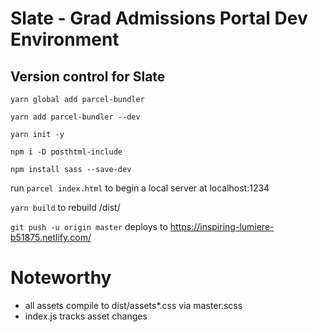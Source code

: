 # Slate - Grad Admissions Portal Dev Environment
## Version control for Slate
 `yarn global add parcel-bundler`

 `yarn add parcel-bundler --dev`

 `yarn init -y`

 `npm i -D posthtml-include`

 `npm install sass --save-dev`

 run `parcel index.html` to begin a local server at localhost:1234

 `yarn build` to rebuild /dist/
 
 `git push -u origin master` deploys to https://inspiring-lumiere-b51875.netlify.com/

# Noteworthy
- all assets compile to dist/assets*.css via master.scss
- index.js tracks asset changes
